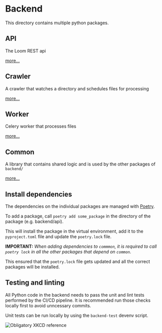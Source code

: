 # Backend

This directory contains multiple python packages.

## API

The Loom REST api

[more...](./api/README.md)

## Crawler

A crawler that watches a directory and schedules files for processing

[more...](./crawler/README.md)

## Worker

Celery worker that processes files

[more...](./worker/README.md)

## Common

A library that contains shared logic and is used by the other packages of `backend/`

[more...](./common/README.md)

## Install dependencies

The dependencies on the individual packages are managed with [Poetry](https://python-poetry.org/).

To add a package, call `poetry add some_package` in the directory of the package (e.g. backend/api).

This will install the package in the virtual environment, add it to the `pyproject.toml` file and update the `poetry.lock` file.

**IMPORTANT:** _When adding dependencies to `commmon`, it is required to call `poetry lock` in all the other packages that depend on `common`._

This ensured that the `poetry.lock` file gets updated and all the correct packages will be installed.

## Testing and linting

All Python code in the backend needs to pass the unit and lint tests performed by the CI/CD pipeline. It is recommended run those checks locally first to avoid unncessary commits.

Unit tests can be run locally by using the `backend-test` devenv script.

![](https://imgs.xkcd.com/comics/code_quality.png "Obligatory XKCD reference")
